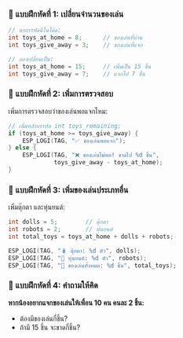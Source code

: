 ### 📝 แบบฝึกหัดที่ 1: เปลี่ยนจำนวนของเล่น
```c
// หาบรรทัดนี้ในโค้ด:
int toys_at_home = 8;      // ของเล่นที่บ้าน
int toys_give_away = 3;    // ของเล่นที่แจก

// ลองเปลี่ยนเป็น:
int toys_at_home = 15;     // เพิ่มเป็น 15 ชิ้น
int toys_give_away = 7;    // แจกไป 7 ชิ้น
```

### 📝 แบบฝึกหัดที่ 2: เพิ่มการตรวจสอบ
เพิ่มการตรวจสอบว่าของเล่นพอแจกไหม:
```c
// เพิ่มหลังบรรทัด int toys_remaining;
if (toys_at_home >= toys_give_away) {
    ESP_LOGI(TAG, "✅ ของเล่นพอแจก");
} else {
    ESP_LOGI(TAG, "❌ ของเล่นไม่พอ! ขาดไป %d ชิ้น", 
             toys_give_away - toys_at_home);
}
```

### 📝 แบบฝึกหัดที่ 3: เพิ่มของเล่นประเภทอื่น
เพิ่มตุ๊กตา และหุ่นยนต์:
```c
int dolls = 5;        // ตุ๊กตา
int robots = 2;       // หุ่นยนต์
int total_toys = toys_at_home + dolls + robots;

ESP_LOGI(TAG, "🪆 ตุ๊กตา: %d ตัว", dolls);
ESP_LOGI(TAG, "🤖 หุ่นยนต์: %d ตัว", robots);
ESP_LOGI(TAG, "🎯 ของเล่นทั้งหมด: %d ชิ้น", total_toys);
```

### 📝 แบบฝึกหัดที่ 4: คำถามให้คิด
**หากน้องอยากแจกของเล่นให้เพื่อน 10 คน คนละ 2 ชิ้น:**
- ต้องมีของเล่นกี่ชิ้น?
- ถ้ามี 15 ชิ้น จะขาดกี่ชิ้น?

